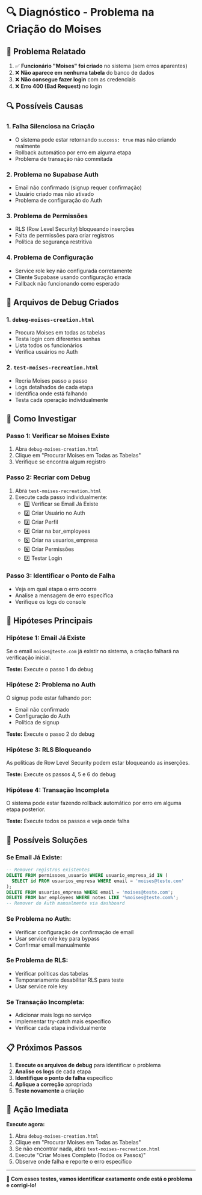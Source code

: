 # 🔍 Diagnóstico - Problema na Criação do Moises

## 🎯 **Problema Relatado**

1. ✅ **Funcionário "Moises" foi criado** no sistema (sem erros aparentes)
2. ❌ **Não aparece em nenhuma tabela** do banco de dados
3. ❌ **Não consegue fazer login** com as credenciais
4. ❌ **Erro 400 (Bad Request)** no login

## 🔍 **Possíveis Causas**

### **1. Falha Silenciosa na Criação**
- O sistema pode estar retornando `success: true` mas não criando realmente
- Rollback automático por erro em alguma etapa
- Problema de transação não commitada

### **2. Problema no Supabase Auth**
- Email não confirmado (signup requer confirmação)
- Usuário criado mas não ativado
- Problema de configuração do Auth

### **3. Problema de Permissões**
- RLS (Row Level Security) bloqueando inserções
- Falta de permissões para criar registros
- Política de segurança restritiva

### **4. Problema de Configuração**
- Service role key não configurada corretamente
- Cliente Supabase usando configuração errada
- Fallback não funcionando como esperado

## 🧪 **Arquivos de Debug Criados**

### **1. `debug-moises-creation.html`**
- Procura Moises em todas as tabelas
- Testa login com diferentes senhas
- Lista todos os funcionários
- Verifica usuários no Auth

### **2. `test-moises-recreation.html`**
- Recria Moises passo a passo
- Logs detalhados de cada etapa
- Identifica onde está falhando
- Testa cada operação individualmente

## 🔧 **Como Investigar**

### **Passo 1: Verificar se Moises Existe**
1. Abra `debug-moises-creation.html`
2. Clique em "Procurar Moises em Todas as Tabelas"
3. Verifique se encontra algum registro

### **Passo 2: Recriar com Debug**
1. Abra `test-moises-recreation.html`
2. Execute cada passo individualmente:
   - 1️⃣ Verificar se Email Já Existe
   - 2️⃣ Criar Usuário no Auth
   - 3️⃣ Criar Perfil
   - 4️⃣ Criar na bar_employees
   - 5️⃣ Criar na usuarios_empresa
   - 6️⃣ Criar Permissões
   - 7️⃣ Testar Login

### **Passo 3: Identificar o Ponto de Falha**
- Veja em qual etapa o erro ocorre
- Analise a mensagem de erro específica
- Verifique os logs do console

## 🎯 **Hipóteses Principais**

### **Hipótese 1: Email Já Existe**
Se o email `moises@teste.com` já existir no sistema, a criação falhará na verificação inicial.

**Teste:** Execute o passo 1 do debug

### **Hipótese 2: Problema no Auth**
O signup pode estar falhando por:
- Email não confirmado
- Configuração do Auth
- Política de signup

**Teste:** Execute o passo 2 do debug

### **Hipótese 3: RLS Bloqueando**
As políticas de Row Level Security podem estar bloqueando as inserções.

**Teste:** Execute os passos 4, 5 e 6 do debug

### **Hipótese 4: Transação Incompleta**
O sistema pode estar fazendo rollback automático por erro em alguma etapa posterior.

**Teste:** Execute todos os passos e veja onde falha

## 🔧 **Possíveis Soluções**

### **Se Email Já Existe:**
```sql
-- Remover registros existentes
DELETE FROM permissoes_usuario WHERE usuario_empresa_id IN (
  SELECT id FROM usuarios_empresa WHERE email = 'moises@teste.com'
);
DELETE FROM usuarios_empresa WHERE email = 'moises@teste.com';
DELETE FROM bar_employees WHERE notes LIKE '%moises@teste.com%';
-- Remover do Auth manualmente via dashboard
```

### **Se Problema no Auth:**
- Verificar configuração de confirmação de email
- Usar service role key para bypass
- Confirmar email manualmente

### **Se Problema de RLS:**
- Verificar políticas das tabelas
- Temporariamente desabilitar RLS para teste
- Usar service role key

### **Se Transação Incompleta:**
- Adicionar mais logs no serviço
- Implementar try-catch mais específico
- Verificar cada etapa individualmente

## 📋 **Próximos Passos**

1. **Execute os arquivos de debug** para identificar o problema
2. **Analise os logs** de cada etapa
3. **Identifique o ponto de falha** específico
4. **Aplique a correção** apropriada
5. **Teste novamente** a criação

## 🚨 **Ação Imediata**

**Execute agora:**
1. Abra `debug-moises-creation.html`
2. Clique em "Procurar Moises em Todas as Tabelas"
3. Se não encontrar nada, abra `test-moises-recreation.html`
4. Execute "Criar Moises Completo (Todos os Passos)"
5. Observe onde falha e reporte o erro específico

---

**🎯 Com esses testes, vamos identificar exatamente onde está o problema e corrigi-lo!**
